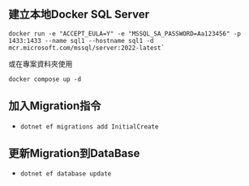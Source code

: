 ﻿## 建立本地Docker SQL Server
```
docker run -e "ACCEPT_EULA=Y" -e "MSSQL_SA_PASSWORD=Aa123456" -p 1433:1433 --name sql1 --hostname sql1 -d mcr.microsoft.com/mssql/server:2022-latest`
```

或在專案資料夾使用
```
docker compose up -d
```
## 加入Migration指令
- `dotnet ef migrations add InitialCreate`

## 更新Migration到DataBase
- `dotnet ef database update`
